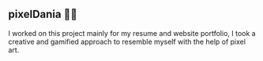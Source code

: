  ## pixelDania :woman_technologist:

I worked on this project mainly for my resume and website portfolio, I took a creative and gamified approach to resemble myself 
with the help of pixel art.

